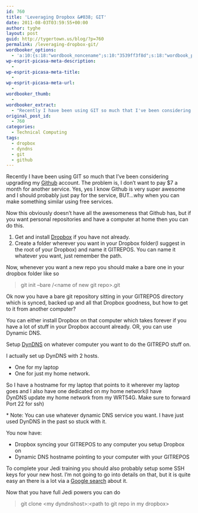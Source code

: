 ```yaml
---
id: 760
title: 'Leveraging Dropbox &#038; GIT'
date: 2011-08-03T03:59:55+00:00
author: tyghe
layout: post
guid: http://tygertown.us/blog/?p=760
permalink: /leveraging-dropbox-git/
wordbooker_options:
  - 'a:10:{s:18:"wordbook_noncename";s:10:"3539ff3f8d";s:18:"wordbook_page_post";s:4:"-100";s:18:"wordbook_orandpage";s:1:"2";s:23:"wordbook_default_author";s:1:"2";s:23:"wordbook_extract_length";s:3:"256";s:19:"wordbook_actionlink";s:3:"300";s:26:"wordbooker_publish_default";s:2:"on";s:18:"wordbook_attribute";s:31:"Posted a new post on their blog";s:29:"wordbooker_status_update_text";s:35:": New blog post :  %title% - %link%";s:20:"wordbook_comment_get";s:2:"on";}'
wp-esprit-picasa-meta-description:
  - 
wp-esprit-picasa-meta-title:
  - 
wp-esprit-picasa-meta-url:
  - 
wordbooker_thumb:
  - 
wordbooker_extract:
  - "Recently I have been using GIT so much that I've been considering upgrading my Github account. The problem is, I don't want to pay $7 a month for another service. Yes, yes I know Github is very super awesome and I should probably just pay for the servi ..."
original_post_id:
  - 760
categories:
  - Technical Computing
tags:
  - dropbox
  - dyndns
  - git
  - github
---
```

Recently I have been using GIT so much that I&#8217;ve been considering upgrading my <a title="Necrolyte2's GitHub" href="http://www.github.com/necrolyte2" target="_blank">Github</a> <span>account. The problem is, I don&#8217;t want to pay $7 a month for another service. Yes, yes I know Github is very super awesome and I should probably just pay for the service, BUT&#8230;why when you can make something similar</span> using free services.<!--more-->

<span>Now this obviously doesn&#8217;t have all the awesomeness that Github has, but if you want personal <span>repositories</span> and have a computer at home then you can do this.</span>

  1. Get and install <a title="Dropbox" href="http://www.dropbox.com" target="_blank">Dropbox</a> if you have not already.
  2. <span>Create a folder wherever you want in your Dropbox folder(I suggest in the root of your Dropbox) and name it GITREPOS. You can name it whatever you want, just remember the path.</span>

<span>Now, whenever you want a new <span>repo</span> you should make a bare one in your <span>dropbox</span> folder like so</span>

>  <span>git <span>init</span> &#8211;bare <path to GITREPOS>/<name of new git <span>repo</span>>.git</span>

<span><span>Ok</span> now you have a bare git <span>repository</span> sitting in your GITREPOS directory which is synced, backed up and all that Dropbox goodness, but how to get to it from another computer?</span>

<span>You can either install Dropbox on that computer which takes forever if you have a lot of stuff in your Dropbox account already. OR, you can use</span> Dynamic DNS.

Setup <a title="DynDNS" href="http://www.dyndns.com/" target="_blank"><span><span>DynDNS</span></span></a> on whatever computer you want to do the GITREPO stuff on.

<span>I actually set up <span>DynDNS</span> with 2 hosts.</span>

  * One for my laptop
  * One for just my home network.

<span>So I have a <span>hostname</span> for my laptop that points to it wherever my laptop goes and I also have one dedicated on my home network(I have DynDNS update my home network from my WRT54G. Make sure to forward Port 22 for ssh)</span>

<span>* Note: You can use whatever dynamic <span>DNS</span> service you want. I have just used <span>DynDNS</span> in the past so stuck with it.</span>

You now have:

  * <span>Dropbox syncing your GITREPOS to any computer you setup Dropbox on</span>
  * <span>Dynamic DNS <span>hostname</span> pointing to your computer with your GITREPOS</span>

To complete your Jedi training you should also probably setup some SSH keys for your new host. I&#8217;m not going to go into details on that, but it is quite easy an there is a lot via a <a title="Let Me Google That For You ssh keygen" href="http://lmgtfy.com/?q=ssh+keygen" target="_blank">Google search</a> about it.

Now that you have full Jedi powers you can do

> <span>git clone <my <span>dyndnshost</span>>:<path to git <span>repo</span> in my <span>dropbox</span>></span>
